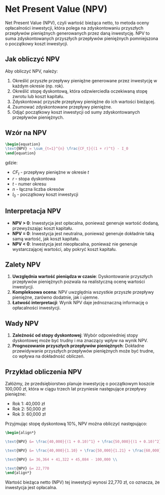 # Net Present Value (NPV)

Net Present Value (NPV), czyli wartość bieżąca netto, to metoda oceny opłacalności inwestycji, która polega na
zdyskontowaniu przyszłych przepływów pieniężnych generowanych przez daną inwestycję. NPV to suma zdyskontowanych
przyszłych przepływów pieniężnych pomniejszona o początkowy koszt inwestycji.

## Jak obliczyć NPV

Aby obliczyć NPV, należy:

1. Określić przyszłe przepływy pieniężne generowane przez inwestycję w każdym okresie (np. rok).
2. Określić stopę dyskontową, która odzwierciedla oczekiwaną stopę zwrotu lub koszt kapitału.
3. Zdyskontować przyszłe przepływy pieniężne do ich wartości bieżącej.
4. Zsumować zdyskontowane przepływy pieniężne.
5. Odjąć początkowy koszt inwestycji od sumy zdyskontowanych przepływów pieniężnych.

## Wzór na NPV

```tex
\begin{equation}
\text{NPV} = \sum_{t=1}^{n} \frac{CF_t}{(1 + r)^t} - I_0 
\end{equation}
```

gdzie:

- $CF_t$ - przepływy pieniężne w okresie  $t$
- $r$ - stopa dyskontowa
- $t$ - numer okresu
- $n$ - łączna liczba okresów
- $I_0$ - początkowy koszt inwestycji

## Interpretacja NPV

- **NPV > 0**: Inwestycja jest opłacalna, ponieważ generuje wartość dodaną, przewyższając koszt kapitału.
- **NPV = 0**: Inwestycja jest neutralna, ponieważ generuje dokładnie taką samą wartość, jak koszt kapitału.
- **NPV < 0**: Inwestycja jest nieopłacalna, ponieważ nie generuje wystarczającej wartości, aby pokryć koszt kapitału.

## Zalety NPV

1. **Uwzględnia wartość pieniądza w czasie**: Dyskontowanie przyszłych przepływów pieniężnych pozwala na realistyczną
   ocenę wartości inwestycji.
2. **Kompleksowa ocena**: NPV uwzględnia wszystkie przyszłe przepływy pieniężne, zarówno dodatnie, jak i ujemne.
3. **Łatwość interpretacji**: Wynik NPV daje jednoznaczną informację o opłacalności inwestycji.

## Wady NPV

1. **Zależność od stopy dyskontowej**: Wybór odpowiedniej stopy dyskontowej może być trudny i ma znaczący wpływ na wynik
   NPV.
2. **Prognozowanie przyszłych przepływów pieniężnych**: Dokładne przewidywanie przyszłych przepływów pieniężnych może
   być trudne, co wpływa na dokładność obliczeń.

## Przykład obliczenia NPV

Załóżmy, że przedsiębiorstwo planuje inwestycję o początkowym koszcie 100,000 zł, która w ciągu trzech lat przyniesie
następujące przepływy pieniężne:

- Rok 1: 40,000 zł
- Rok 2: 50,000 zł
- Rok 3: 60,000 zł

Przyjmując stopę dyskontową 10%, NPV można obliczyć następująco:

```tex
\begin{align*}

\text{NPV} &= \frac{40,000}{(1 + 0.10)^1} + \frac{50,000}{(1 + 0.10)^2} + \frac{60,000}{(1 + 0.10)^3} - 100,000 \\

\text{NPV} &= \frac{40,000}{1.10} + \frac{50,000}{1.21} + \frac{60,000}{1.331} - 100,000 \\

\text{NPV} &= 36,364 + 41,322 + 45,084 - 100,000 \\

\text{NPV} &= 22,770
\end{align*}
```

Wartość bieżąca netto (NPV) tej inwestycji wynosi 22,770 zł, co oznacza, że inwestycja jest opłacalna.
